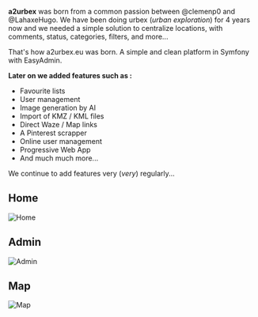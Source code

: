 **a2urbex** was born from a common passion between @clemenp0 and @LahaxeHugo. We have been doing urbex (*urban exploration*) for 4 years now and we needed a simple solution to centralize locations, with comments, status, categories, filters, and more... 

That's how a2urbex.eu was born. A simple and clean platform in Symfony with EasyAdmin.

**Later on we added features such as :** 

- Favourite lists 
- User management 
- Image generation by AI 
- Import of KMZ / KML files  
- Direct Waze / Map links 
- A Pinterest scrapper 
- Online user management 
- Progressive Web App 
- And much much more... 

We continue to add features very (*very*) regularly... 

## Home
![Home](https://cdn.discordapp.com/attachments/778932989693526038/1093964003207823370/Capture_decran_2023-04-07_a_20.21.48.png)
## Admin
![Admin](https://cdn.discordapp.com/attachments/778932989693526038/1093964017875308584/Capture_decran_2023-04-07_a_20.21.58.png)
## Map
![Map](https://cdn.discordapp.com/attachments/778932989693526038/1093964112846913536/Capture_decran_2023-04-07_a_20.22.36.png)
